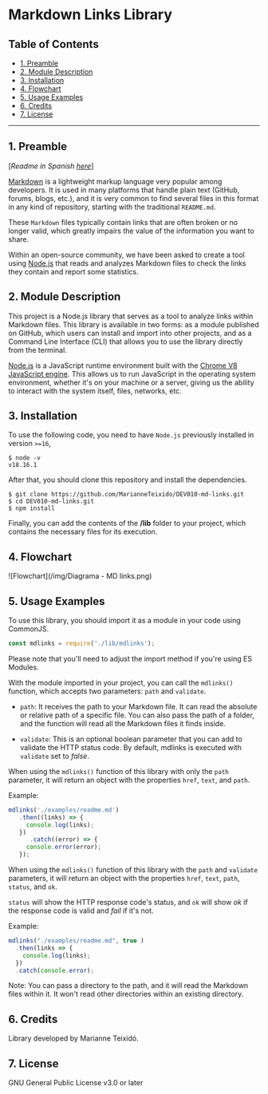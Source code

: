 # Markdown Links Library

## Table of Contents

* [1. Preamble](#1-preamble)
* [2. Module Description](#2-module-description)
* [3. Installation ](#3-installation)
* [4. Flowchart](#4-flowchart)
* [5. Usage Examples](#5-usage-examples)
* [6. Credits](#6-credits)
* [7. License](#7-license)

***

## 1. Preamble

[_Readme in Spanish [here](README-ESP.md)_]

[Markdown](https://en.wikipedia.org/wiki/Markdown) is a lightweight markup language very popular among developers. It is used in many platforms that handle plain text (GitHub, forums, blogs, etc.), and it is very common to find several files in this format in any kind of repository, starting with the traditional `README.md`.

These `Markdown` files typically contain links that are often broken or no longer valid, which greatly impairs the value of the information you want to share.

Within an open-source community, we have been asked to create a tool using [Node.js](https://nodejs.org/) that reads and analyzes Markdown files to check the links they contain and report some statistics.

## 2. Module Description

This project is a Node.js library that serves as a tool to analyze links within Markdown files. This library is available in two forms: as a module published on GitHub, which users can install and import into other projects, and as a Command Line Interface (CLI) that allows you to use the library directly from the terminal.

[Node.js](https://nodejs.org/en/) is a JavaScript runtime environment built with the [Chrome V8 JavaScript engine](https://developers.google.com/v8/). This allows us to run JavaScript in the operating system environment, whether it's on your machine or a server, giving us the ability to interact with the system itself, files, networks, etc.

## 3. Installation 

To use the following code, you need to have `Node.js` previously installed in version `>=16`,

```
$ node -v
v18.16.1
```

After that, you should clone this repository and install the dependencies.

```
$ git clone https://github.com/MarianneTeixido/DEV010-md-links.git
$ cd DEV010-md-links.git
$ npm install
```

Finally, you can add the contents of the __/lib__ folder to your project, which contains the necessary files for its execution.

## 4. Flowchart

![Flowchart](/img/Diagrama - MD links.png)

## 5. Usage Examples

To use this library, you should import it as a module in your code using CommonJS.

```javascript
const mdlinks = require('./lib/mdlinks');
```

Please note that you'll need to adjust the import method if you're using ES Modules.

With the module imported in your project, you can call the `mdlinks()` function, which accepts two parameters: `path` and `validate`.

- `path`: It receives the path to your Markdown file. It can read the absolute or relative path of a specific file. You can also pass the path of a folder, and the function will read all the Markdown files it finds inside.

- `validate`: This is an optional boolean parameter that you can add to validate the HTTP status code. By default, mdlinks is executed with `validate` set to _false_.

When using the `mdlinks()` function of this library with only the `path` parameter, it will return an object with the properties `href`, `text`, and `path`.

Example:

```javascript
mdlinks('./examples/readme.md')
   .then((links) => {
     console.log(links); 
   })
      .catch((error) => {
     console.error(error);
   });
```

When using the `mdlinks()` function of this library with the `path` and `validate` parameters, it will return an object with the properties `href`, `text`, `path`, `status`, and `ok`.

`status` will show the HTTP response code's status, and `ok` will show _ok_ if the response code is valid and _fail_ if it's not.

Example:

```javascript
mdlinks("./examples/readme.md", true )
  .then(links => {
    console.log(links);
  })
  .catch(console.error);
```

Note: You can pass a directory to the path, and it will read the Markdown files within it. It won't read other directories within an existing directory.

## 6. Credits

Library developed by Marianne Teixidó.

## 7. License

GNU General Public License v3.0 or later
